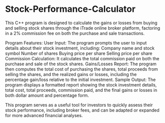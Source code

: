 # Stock-Performance-Calculator
This C++ program is designed to calculate the gains or losses from buying and selling stock shares through the iTrade online broker platform, factoring in a 2% commission fee on both the purchase and sale transactions.

Program Features:
User Input: The program prompts the user to input details about their stock investment, including:
Company name and stock symbol
Number of shares
Buying price per share
Selling price per share
Commission Calculation: It calculates the total commission paid on both the purchase and sale of the stock shares.
Gains/Losses Report: The program then computes the total cost of purchasing the shares, total proceeds from selling the shares, and the realized gains or losses, including the percentage gain/loss relative to the initial investment.
Sample Output:
The program displays a formatted report showing the stock investment details, total cost, total proceeds, commission paid, and the final gains or losses in both dollar amount and percentage form.

This program serves as a useful tool for investors to quickly assess their stock performance, including broker fees, and can be adapted or expanded for more advanced financial analyses.

